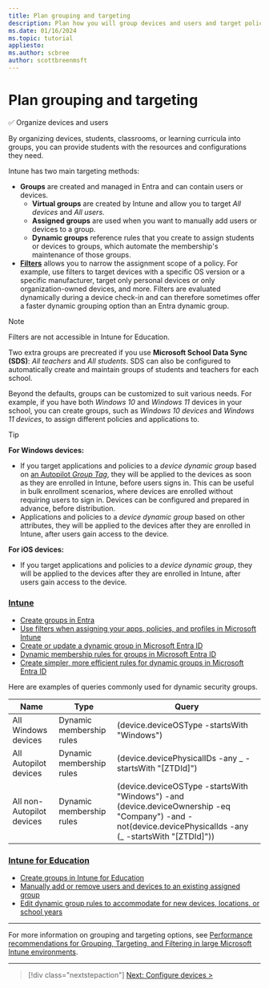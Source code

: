 ```yaml
---
title: Plan grouping and targeting
description: Plan how you will group devices and users and target policies and applications.
ms.date: 01/16/2024
ms.topic: tutorial
appliesto:
ms.author: scbree
author: scottbreenmsft
---
```


# Plan grouping and targeting

✅ Organize devices and users

By organizing devices, students, classrooms, or learning curricula into groups, you can provide students with the resources and configurations they need.

Intune has two main targeting methods:

- **Groups** are created and managed in Entra and can contain users or devices.
  - **Virtual groups** are created by Intune and allow you to target *All devices* and *All users*.
  - **Assigned groups** are used when you want to manually add users or devices to a group.
  - **Dynamic groups** reference rules that you create to assign students or devices to groups, which automate the membership's maintenance of those groups.
- [**Filters**](/mem/intune/fundamentals/filters) allows you to narrow the assignment scope of a policy. For example, use filters to target devices with a specific OS version or a specific manufacturer, target only personal devices or only organization-owned devices, and more. Filters are evaluated dynamically during a device check-in and can therefore sometimes offer a faster dynamic grouping option than an Entra dynamic group.

> [!NOTE]
> Filters are not accessible in Intune for Education.

Two extra groups are precreated if you use **Microsoft School Data Sync (SDS)**: *All teachers* and *All students*. SDS can also be configured to automatically create and maintain groups of students and teachers for each school.

Beyond the defaults, groups can be customized to suit various needs. For example, if you have both *Windows 10* and *Windows 11* devices in your school, you can create groups, such as *Windows 10 devices* and *Windows 11 devices*, to assign different policies and applications to.

> [!TIP]
> **For Windows devices:**
> - If you target applications and policies to a *device dynamic group* based on [an Autopilot *Group Tag*](/autopilot/enrollment-autopilot), they will be applied to the devices as soon as they are enrolled in Intune, before users signs in. This can be useful in bulk enrollment scenarios, where devices are enrolled without requiring users to sign in. Devices can be configured and prepared in advance, before distribution.
> - Applications and policies to a *device dynamic group* based on other attributes, they will be applied to the devices after they are enrolled in Intune, after users gain access to the device.
> 
> **For iOS devices:**
> - If you target applications and policies to a *device dynamic group*, they will be applied to the devices after they are enrolled in Intune, after users gain access to the device.

### [Intune](#tab/intune)

- [Create groups in Entra](/entra/fundamentals/how-to-manage-groups)
- [Use filters when assigning your apps, policies, and profiles in Microsoft Intune](/mem/intune/fundamentals/filters)
- [Create or update a dynamic group in Microsoft Entra ID](/entra/fundamentals/concept-learn-about-groups)
- [Dynamic membership rules for groups in Microsoft Entra ID](/entra/fundamentals/concept-learn-about-groups)
- [Create simpler, more efficient rules for dynamic groups in Microsoft Entra ID](/entra/fundamentals/concept-learn-about-groups)

Here are examples of queries commonly used for dynamic security groups.

| Name | Type | Query |
| --- | --- | --- |
| All Windows devices | Dynamic membership rules | (device.deviceOSType -startsWith \"Windows\") |
| All Autopilot devices | Dynamic membership rules | (device.devicePhysicalIDs -any _ -startsWith \"[ZTDId]\") |
| All non-Autopilot devices | Dynamic membership rules | (device.deviceOSType -startsWith \"Windows\") -and (device.deviceOwnership -eq \"Company\") -and -not(device.devicePhysicalIds -any (_ -startsWith \"[ZTDId]\")) |

### [Intune for Education](#tab/intune-for-education)

- [Create groups in Intune for Education][EDU-1]
- [Manually add or remove users and devices to an existing assigned group][EDU-2]
- [Edit dynamic group rules to accommodate for new devices, locations, or school years][EDU-3]

---

For more information on grouping and targeting options, see [Performance recommendations for Grouping, Targeting, and Filtering in large Microsoft Intune environments](/mem/intune/fundamentals/filters-performance-recommendations).

________________________________________________________

> [!div class="nextstepaction"]
> [Next: Configure devices >](configure-devices-overview.md)

<!-- Reference links in article -->

[EDU-1]: /intune-education/create-groups
[EDU-2]: /intune-education/edit-groups-intune-for-edu
[EDU-3]: /intune-education/edit-groups-intune-for-edu#edit-dynamic-group-rules